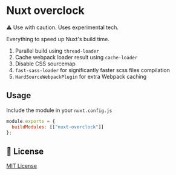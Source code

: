 # Nuxt overclock

⚠️ Use with caution. Uses experimental tech.

Everything to speed up Nuxt's build time.

1. Parallel build using `thread-loader`
2. Cache webpack loader result using `cache-loader`
3. Disable CSS sourcemap
4. `fast-sass-loader` for significantly faster scss files compilation
5. `HardSourceWebpackPlugin` for extra Webpack caching

## Usage

Include the module in your `nuxt.config.js`

```js
module.exports = {
  buildModules: [["nuxt-overclock"]]
};
```

## 📑 License

[MIT License](./LICENSE)
